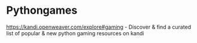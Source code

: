 # Pythongames
https://kandi.openweaver.com/explore#gaming - Discover & find a curated list of popular & new python gaming resources on kandi
